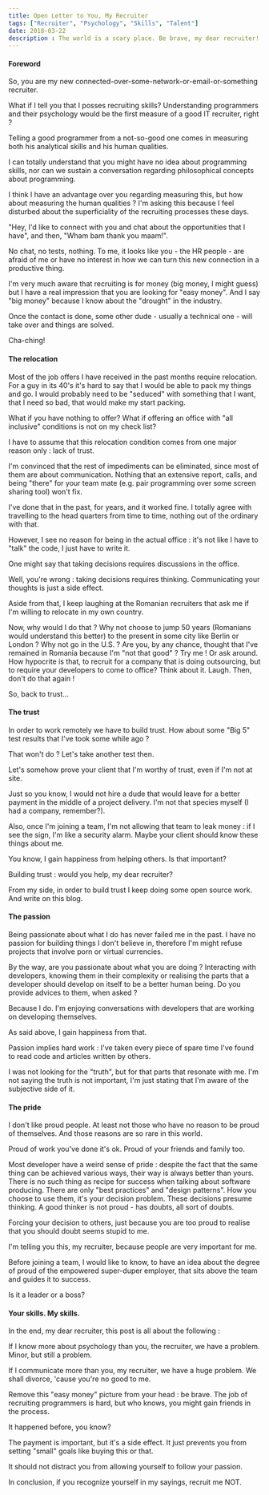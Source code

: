 ```yaml
---
title: Open Letter to You, My Recruiter
tags: ["Recruiter", "Psychology", "Skills", "Talent"]
date: 2018-03-22
description : The world is a scary place. Be brave, my dear recruiter!
---
```


#### Foreword

So, you are my new connected-over-some-network-or-email-or-something recruiter.

What if I tell you that I posses recruiting skills? Understanding programmers and their psychology would be the first measure of a good IT recruiter, right ?

Telling a good programmer from a not-so-good one comes in measuring both his analytical skills and his human qualities.

I can totally understand that you might have no idea about programming skills, nor can we sustain a conversation regarding philosophical concepts about programming.

I think I have an advantage over you regarding measuring this, but how about measuring the human qualities ? I'm asking this because I feel disturbed about the superficiality of the recruiting processes these days.

"Hey, I'd like to connect with you and chat about the opportunities that I have", and then, "Wham bam thank you maam!".

No chat, no tests, nothing. To me, it looks like you - the HR people - are afraid of me or have no interest in how we can turn this new connection in a productive thing.

I'm very much aware that recruiting is for money (big money, I might guess) but I have a real impression that you are looking for "easy money".
And I say "big money" because I know about the "drought" in the industry.

Once the contact is done, some other dude - usually a technical one - will take over and things are solved.

Cha-ching!


#### The relocation

Most of the job offers I have received in the past months require relocation. For a guy in its 40's it's hard to say that I would be able to pack my things and go.
I would probably need to be "seduced" with something that I want, that I need so bad, that would make my start packing.

What if you have nothing to offer? What if offering an office with "all inclusive" conditions is not on my check list?

I have to assume that this relocation condition comes from one major reason only : lack of trust.

I'm convinced that the rest of impediments can be eliminated, since most of them are about communication.
Nothing that an extensive report, calls, and being "there" for your team mate (e.g. pair programming over some screen sharing tool) won't fix.

I've done that in the past, for years, and it worked fine. I totally agree with travelling to the head quarters from time to time, nothing out of the ordinary with that.

However, I see no reason for being in the actual office : it's not like I have to "talk" the code, I just have to write it.

One might say that taking decisions requires discussions in the office.

Well, you're wrong : taking decisions requires thinking. Communicating your thoughts is just a side effect.

Aside from that, I keep laughing at the Romanian recruiters that ask me if I'm willing to relocate in my own country.

Now, why would I do that ? Why not choose to jump 50 years (Romanians would understand this better) to the present in some city like Berlin or London ? Why not go in the U.S. ?
Are you, by any chance, thought that I've remained in Romania because I'm "not that good" ? Try me ! Or ask around.
How hypocrite is that, to recruit for a company that is doing outsourcing, but to require your developers to come to office? Think about it. Laugh. Then, don't do that again !

So, back to trust...

#### The trust

In order to work remotely we have to build trust. How about some "Big 5" test results that I've took some while ago ?

That won't do ? Let's take another test then.

Let's somehow prove your client that I'm worthy of trust, even if I'm not at site.

Just so you know, I would not hire a dude that would leave for a better payment in the middle of a project delivery. I'm not that species myself (I had a company, remember?).

Also, once I'm joining a team, I'm not allowing that team to leak money : if I see the sign, I'm like a security alarm. Maybe your client should know these things about me.

You know, I gain happiness from helping others. Is that important?

Building trust : would you help, my dear recruiter?

From my side, in order to build trust I keep doing some open source work. And write on this blog.

#### The passion

Being passionate about what I do has never failed me in the past. I have no passion for building things I don't believe in, therefore I'm might refuse projects that involve porn or virtual currencies.

By the way, are you passionate about what you are doing ?
Interacting with developers, knowing them in their complexity or realising the parts that a developer should develop on itself to be a better human being.
Do you provide advices to them, when asked ?

Because I do. I'm enjoying conversations with developers that are working on developing themselves.

As said above, I gain happiness from that.

Passion implies hard work : I've taken every piece of spare time I've found to read code and articles written by others.

I was not looking for the "truth", but for that parts that resonate with me. I'm not saying the truth is not important, I'm just stating that I'm aware of the subjective side of it.

#### The pride

I don't like proud people. At least not those who have no reason to be proud of themselves. And those reasons are so rare in this world.

Proud of work you've done it's ok. Proud of your friends and family too.

Most developer have a weird sense of pride : despite the fact that the same thing can be achieved various ways, their way is always better than yours.
There is no such thing as recipe for success when talking about software producing. There are only "best practices" and "design patterns".
How you choose to use them, it's your decision problem. These decisions presume thinking. A good thinker is not proud - has doubts, all sort of doubts.

Forcing your decision to others, just because you are too proud to realise that you should doubt seems stupid to me.

I'm telling you this, my recruiter, because people are very important for me.

Before joining a team, I would like to know, to have an idea about the degree of proud of the empowered super-duper employer, that sits above the team and guides it to success.

Is it a leader or a boss?

#### Your skills. My skills.

In the end, my dear recruiter, this post is all about the following :

If I know more about psychology than you, the recruiter, we have a problem. Minor, but still a problem.

If I communicate more than you, my recruiter, we have a huge problem. We shall divorce, 'cause you're no good to me.

Remove this "easy money" picture from your head : be brave. The job of recruiting programmers is hard, but who knows, you might gain friends in the process.

It happened before, you know?

The payment is important, but it's a side effect. It just prevents you from setting "small" goals like buying this or that.

It should not distract you from allowing yourself to follow your passion.

In conclusion, if you recognize yourself in my sayings, recruit me NOT.
